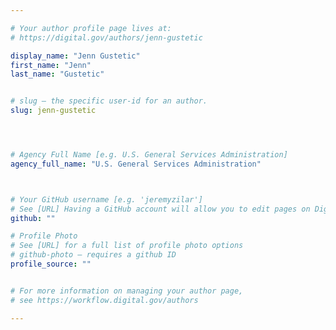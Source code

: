 ```yaml
---

# Your author profile page lives at:
# https://digital.gov/authors/jenn-gustetic

display_name: "Jenn Gustetic"
first_name: "Jenn"
last_name: "Gustetic"


# slug — the specific user-id for an author.
slug: jenn-gustetic




# Agency Full Name [e.g. U.S. General Services Administration]
agency_full_name: "U.S. General Services Administration"



# Your GitHub username [e.g. 'jeremyzilar']
# See [URL] Having a GitHub account will allow you to edit pages on DigitalGov. The image used in your GitHub account can also be used to populate your digital.gov profile photo.
github: ""

# Profile Photo
# See [URL] for a full list of profile photo options
# github-photo — requires a github ID
profile_source: ""


# For more information on managing your author page,
# see https://workflow.digital.gov/authors

---
```

